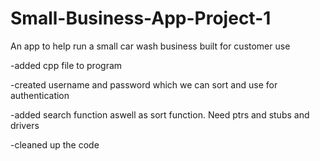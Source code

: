 # Small-Business-App-Project-1
An app to help run a small car wash business built for customer use

-added cpp file to program


-created username and password which we can sort and use for authentication


-added search function aswell as sort function. Need ptrs and stubs and drivers


-cleaned up the code

